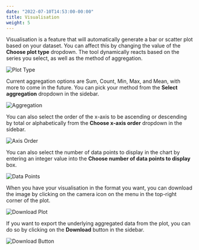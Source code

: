 ```yaml
---
date: "2022-07-10T14:53:00-00:00"
title: Visualisation
weight: 5
---
```


Visualisation is a feature that will automatically generate a bar or scatter plot based on your dataset. You can affect this by changing the value of the **Choose plot type** dropdown. The tool dynamically reacts based on the series you select, as well as the method of aggregation.

![Plot Type](plottype.gif)

Current aggregation options are Sum, Count, Min, Max, and Mean, with more to come in the future. You can pick your method from the **Select aggregation** dropdown in the sidebar.

![Aggregation](aggregation.gif)

You can also select the order of the x-axis to be ascending or descending by total or alphabetically from the **Choose x-axis order** dropdown in the sidebar.

![Axis Order](axisorder.gif)

You can also select the number of data points to display in the chart by entering an integer value into the **Choose number of data points to display** box.

![Data Points](datapoints.gif)

When you have your visualisation in the format you want, you can download the image by clicking on the camera icon on the menu in the top-right corner of the plot.

![Download Plot](downloadplot.png)

If you want to export the underlying aggregated data from the plot, you can do so by clicking on the **Download** button in the sidebar.

![Download Button](downloadbutton.png)
